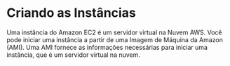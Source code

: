 # Criando as Instâncias

Uma instância do Amazon EC2 é um servidor virtual na Nuvem AWS. Você pode iniciar uma instância a partir de uma Imagem de Máquina da Amazon (AMI). Uma AMI fornece as informações necessárias para iniciar uma instância, que é um servidor virtual na nuvem.